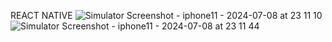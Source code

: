 REACT NATIVE 
![Simulator Screenshot - iphone11 - 2024-07-08 at 23 11 10](https://github.com/Usuhuuu/interior_estimate_through_application_IOS/assets/101633545/23b758c0-28bb-453c-adbd-4e7d673a3e63)
![Simulator Screenshot - iphone11 - 2024-07-08 at 23 11 44](https://github.com/Usuhuuu/interior_estimate_through_application_IOS/assets/101633545/fb8a6034-f742-4238-a329-60790e523a2d)

